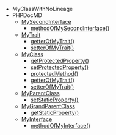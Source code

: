 * MyClassWithNoLineage
* PHPDocMD
    * <a href='PHPDocMD-MySecondInterface.md' >MySecondInterface</a>
        * <a href='PHPDocMD-MySecondInterface.md#phpdocmdmysecondinterfacemethodofmysecondinterface' >methodOfMySecondInterface()</a>
    * <a href='PHPDocMD-MyTrait.md' >MyTrait</a>
        * <a href='PHPDocMD-MyTrait.md#phpdocmdmytraitgetterofmytrait' >getterOfMyTrait()</a>
        * <a href='PHPDocMD-MyTrait.md#phpdocmdmytraitsetterofmytrait' >setterOfMyTrait()</a>
    * <a href='PHPDocMD-MyClass.md' >MyClass</a>
        * <a href='PHPDocMD-MyClass.md#phpdocmdmyclassgetprotectedproperty' >getProtectedProperty()</a>
        * <a href='PHPDocMD-MyClass.md#phpdocmdmyclasssetprotectedproperty' >setProtectedProperty()</a>
        * <a href='PHPDocMD-MyClass.md#phpdocmdmyclassprotectedmethod' >protectedMethod()</a>
        * <a href='PHPDocMD-MyClass.md#phpdocmdmyclassgetterofmytrait' >getterOfMyTrait()</a>
        * <a href='PHPDocMD-MyClass.md#phpdocmdmyclasssetterofmytrait' >setterOfMyTrait()</a>
    * <a href='PHPDocMD-MyParentClass.md' >MyParentClass</a>
        * <a href='PHPDocMD-MyParentClass.md#phpdocmdmyparentclasssetstaticproperty' >setStaticProperty()</a>
    * <a href='PHPDocMD-MyGrandParentClass.md' >MyGrandParentClass</a>
        * <a href='PHPDocMD-MyGrandParentClass.md#phpdocmdmygrandparentclassgetstaticproperty' >getStaticProperty()</a>
    * <a href='PHPDocMD-MyInterface.md' >MyInterface</a>
        * <a href='PHPDocMD-MyInterface.md#phpdocmdmyinterfacemethodofmyinterface' >methodOfMyInterface()</a>
